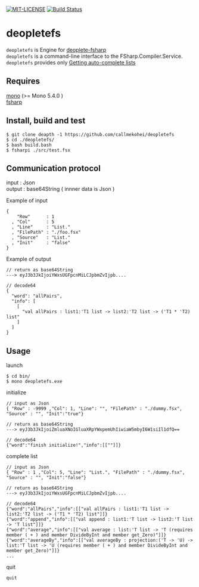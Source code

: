 [![MIT-LICENSE](http://img.shields.io/badge/license-MIT-blue.svg?style=flat)](https://github.com/callmekohei/deopletefs/blob/master/LICENSE)
[![Build Status](https://travis-ci.org/callmekohei/deopletefs.svg?branch=master)](https://travis-ci.org/callmekohei/deopletefs)


# deopletefs

`deopletefs` is Engine for [deoplete-fsharp](https://github.com/callmekohei/deoplete-fsharp)  
`deopletefs` is a command-line interface to the FSharp.Compiler.Service.  
`deopletefs` provides only [Getting auto-complete lists](https://fsharp.github.io/FSharp.Compiler.Service/editor.html#Getting-auto-complete-lists)

## Requires
[mono](https://github.com/mono/mono)  (>= Mono 5.4.0 )  
[fsharp](https://github.com/fsharp/fsharp)

## Install, build and test

```
$ git clone deapth -1 https://github.com/callmekohei/deopletefs
$ cd ./deopletefs/
$ bash build.bash
$ fsharpi ./src/test.fsx
```

## Communication protocol

input  : Json  
output : base64String ( innner data is Json )

Example of input
```text
{
    "Row"      : 1
  , "Col"      : 5
  , "Line"     : "List."
  , "FilePath" : "./foo.fsx"
  , "Source"   : "List."
  , "Init"     : "false"
}
```

Example of output
```text
// return as base64String
---> eyJ3b3JkIjoiYWxsUGFpcnMiLCJpbmZvIjpb....

// decode64
{
  "word": "allPairs",
  "info": [
    [
      "val allPairs : list1:'T1 list -> list2:'T2 list -> ('T1 * 'T2) list"
    ]
  ]
}
```

## Usage

launch
```shell
$ cd bin/
$ mono deopletefs.exe
```

initialize
```text
// input as Json
{ "Row" : -9999 ,"Col": 1, "Line": "", "FilePath" : "./dummy.fsx", "Source" : "", "Init":"true"}

// return as base64String
---> eyJ3b3JkIjoiZmluaXNoIGluaXRpYWxpemUhIiwiaW5mbyI6W1siIl1dfQ==

// decode64
{"word":"finish initialize!","info":[[""]]}
```

complete list
```text
// input as Json
{ "Row" : 1 ,"Col": 5, "Line": "List.", "FilePath" : "./dummy.fsx", "Source" : "", "Init":"false"}

// return as base64String
---> eyJ3b3JkIjoiYWxsUGFpcnMiLCJpbmZvIjpb....

// decode64
{"word":"allPairs","info":[["val allPairs : list1:'T1 list -> list2:'T2 list -> ('T1 * 'T2) list"]]}
{"word":"append","info":[["val append : list1:'T list -> list2:'T list -> 'T list"]]}
{"word":"average","info":[["val average : list:'T list -> 'T (requires member ( + ) and member DivideByInt and member get_Zero)"]]}
{"word":"averageBy","info":[["val averageBy : projection:('T -> 'U) -> list:'T list -> 'U (requires member ( + ) and member DivideByInt and member get_Zero)"]]}
...
```

quit
```
quit
```

